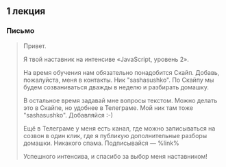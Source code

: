 ## 1 лекция

### Письмо

> Привет.
>
> Я твой наставник на интенсиве «JavaScript, уровень 2».
>
> На время обучения нам обязательно понадобится Скайп. Добавь, пожалуйста, меня в контакты. Ник "sashasushko". По Скайпу мы будем созваниваться дважды в неделю и разбирать домашку.
>
> В остальное время задавай мне вопросы текстом. Можно делать это в Скайпе, но удобнее в Телеграме. Мой ник там тоже "sashasushko". Добавляйся :-)
>
> Ещё в Телеграме у меня есть канал, где можно записываться на созвон в один клик, где я публикую дополнительные разборы домашки. Никакого спама. Подписывайся — %link%
>
> Успешного интенсива, и спасибо за выбор меня наставником!

